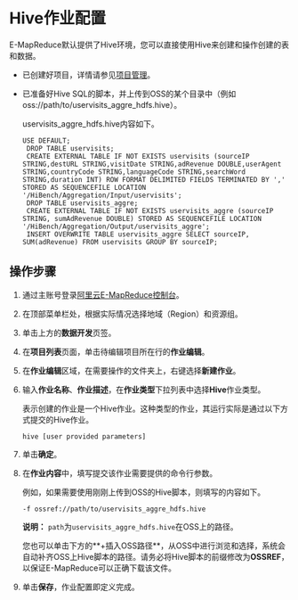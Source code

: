 # Hive作业配置

E-MapReduce默认提供了Hive环境，您可以直接使用Hive来创建和操作创建的表和数据。

-   已创建好项目，详情请参见[项目管理](/intl.zh-CN/数据开发/项目管理.md)。
-   已准备好Hive SQL的脚本，并上传到OSS的某个目录中（例如oss://path/to/uservisits\_aggre\_hdfs.hive）。

    uservisits\_aggre\_hdfs.hive内容如下。

    ```
    USE DEFAULT;
     DROP TABLE uservisits;
     CREATE EXTERNAL TABLE IF NOT EXISTS uservisits (sourceIP STRING,destURL STRING,visitDate STRING,adRevenue DOUBLE,userAgent STRING,countryCode STRING,languageCode STRING,searchWord STRING,duration INT) ROW FORMAT DELIMITED FIELDS TERMINATED BY ',' STORED AS SEQUENCEFILE LOCATION '/HiBench/Aggregation/Input/uservisits';
     DROP TABLE uservisits_aggre;
     CREATE EXTERNAL TABLE IF NOT EXISTS uservisits_aggre (sourceIP STRING, sumAdRevenue DOUBLE) STORED AS SEQUENCEFILE LOCATION '/HiBench/Aggregation/Output/uservisits_aggre';
     INSERT OVERWRITE TABLE uservisits_aggre SELECT sourceIP, SUM(adRevenue) FROM uservisits GROUP BY sourceIP;
    ```


## 操作步骤

1.  通过主账号登录[阿里云E-MapReduce控制台](https://emr.console.aliyun.com)。

2.  在顶部菜单栏处，根据实际情况选择地域（Region）和资源组。

3.  单击上方的**数据开发**页签。

4.  在**项目列表**页面，单击待编辑项目所在行的**作业编辑**。

5.  在**作业编辑**区域，在需要操作的文件夹上，右键选择**新建作业**。

6.  输入**作业名称**、**作业描述**，在**作业类型**下拉列表中选择**Hive**作业类型。

    表示创建的作业是一个Hive作业。这种类型的作业，其运行实际是通过以下方式提交的Hive作业。

    ```
    hive [user provided parameters]
    ```

7.  单击**确定**。

8.  在**作业内容**中，填写提交该作业需要提供的命令行参数。

    例如，如果需要使用刚刚上传到OSS的Hive脚本，则填写的内容如下。

    ```
    -f ossref://path/to/uservisits_aggre_hdfs.hive
    ```

    **说明：** `path`为`uservisits_aggre_hdfs.hive`在OSS上的路径。

    您也可以单击下方的**+插入OSS路径**，从OSS中进行浏览和选择，系统会自动补齐OSS上Hive脚本的路径。请务必将Hive脚本的前缀修改为**OSSREF**，以保证E-MapReduce可以正确下载该文件。

9.  单击**保存**，作业配置即定义完成。


